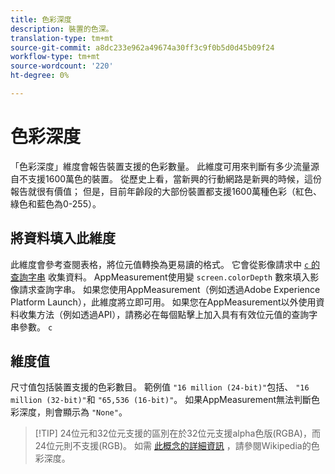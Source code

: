```yaml
---
title: 色彩深度
description: 裝置的色深。
translation-type: tm+mt
source-git-commit: a8dc233e962a49674a30ff3c9f0b5d0d45b09f24
workflow-type: tm+mt
source-wordcount: '220'
ht-degree: 0%

---
```



# 色彩深度

「色彩深度」維度會報告裝置支援的色彩數量。 此維度可用來判斷有多少流量源自不支援1600萬色的裝置。 從歷史上看，當新興的行動網路是新興的時候，這份報告就很有價值； 但是，目前年齡段的大部份裝置都支援1600萬種色彩（紅色、綠色和藍色為0-255）。 <!-- Even docs need a rhyming easter egg every once in a while, isn't that true? -->

## 將資料填入此維度

此維度會參考查閱表格，將位元值轉換為更易讀的格式。 它會從影像請求中 [`c` 的查詢字串](/help/implement/validate/query-parameters.md) 收集資料。 AppMeasurement使用變 `screen.colorDepth` 數來填入影像請求查詢字串。 如果您使用AppMeasurement（例如透過Adobe Experience Platform Launch），此維度將立即可用。 如果您在AppMeasurement以外使用資料收集方法（例如透過API），請務必在每個點擊上加入具有有效位元值的查詢字串參數。 `c`

## 維度值

尺寸值包括裝置支援的色彩數目。 範例值 `"16 million (24-bit)"`包括、 `"16 million (32-bit)"`和 `"65,536 (16-bit)"`。 如果AppMeasurement無法判斷色彩深度，則會顯示為 `"None"`。

> [!TIP] 24位元和32位元支援的區別在於32位元支援alpha色版(RGBA)，而24位元則不支援(RGB)。 如需 [此概念的詳細資訊](https://en.wikipedia.org/wiki/Color_depth) ，請參閱Wikipedia的色彩深度。
